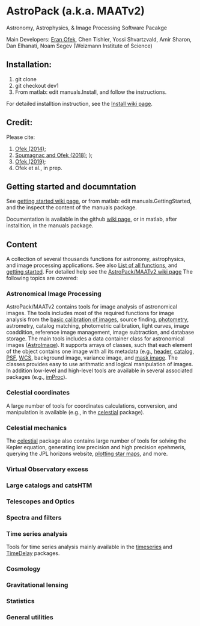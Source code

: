# AstroPack (a.k.a. MAATv2)
Astronomy, Astrophysics, &amp; Image Processing Software Pacakge

Main Developers: <a href="https://www.weizmann.ac.il/physics/ofek/home">Eran Ofek</a>, Chen Tishler, Yossi Shvartzvald, Amir Sharon, Dan Elhanati, Noam Segev
(Weizmann Institute of Science)

## Installation:
1. git clone <this package>
2. git checkout dev1
3. From matlab: edit manuals.Install, and follow the instructions.

For detailed installtion instruction, see the <a href="https://github.com/EranOfek/AstroPack/wiki/Install">Install wiki page</a>.
  
## Credit:
Please cite:
  1. <a href="https://ui.adsabs.harvard.edu/abs/2014ascl.soft07005O/abstract">Ofek (2014)</a>;
  2. <a href="https://ui.adsabs.harvard.edu/abs/2018PASP..130g5002S/abstract">Soumagnac and Ofek (2018)</a>; );
  3. <a href="https://ui.adsabs.harvard.edu/abs/2019PASP..131e4504O/abstract">Ofek (2019)</a>;
  4. Ofek et al., in prep.

## Getting started and documntation

See <a href="https://github.com/EranOfek/AstroPack/wiki/Getting-Started">getting started wiki page</a>, or 
from matlab: edit manuals.GettingStarted, and the inspect the content of the manuals package.

Documentation is available in the github <a href="https://github.com/EranOfek/AstroPack/wiki">wiki page</a>, or in matlab, after installtion, in the manuals package.

## Content
A collection of several thousands functions for astronomy, astrophysics, and image processing applications.
See also <a href="https://github.com/EranOfek/AstroPack/wiki/AstroPack-function-list">List of all functions</a>, and <a href="https://github.com/EranOfek/AstroPack/wiki/Getting-Started">getting started</a>.
For detailed help see the <a href="https://github.com/EranOfek/AstroPack/wiki">AstroPack/MAATv2 wiki page</a>
The following topics are covered:

### Astronomical Image Processing

AstroPack/MAATv2 contains tools for image analysis of astronomical images. The tools includes most of the required functions for image analysis from the <a href="https://github.com/EranOfek/AstroPack/wiki/Dark-and-Flat-calibration">basic calibration of images</a>, source finding, <a href="https://github.com/EranOfek/AstroPack/wiki/Photometry">photometry</a>, astrometry, catalog matching, photometric calibration, light curves, image coaddition, reference image management, image subtraction, and database storage.
The main tools includes a data container class for astronomical images (<a href="https://github.com/EranOfek/AstroPack/wiki/AstroImage">AstroImage</a>). It supports arrays of classes, such that each element of the object contains one image with all its metadata (e.g., <a href="https://github.com/EranOfek/AstroPack/wiki/AstroHeader">header</a>, <a href="https://github.com/EranOfek/AstroPack/wiki/AstroCatalog">catalog</a>, <a href="https://github.com/EranOfek/AstroPack/wiki/AstroPSF">PSF</a>, <a href="https://github.com/EranOfek/AstroPack/wiki/AstroWCS">WCS</a>, background image, variance image, and <a href="https://github.com/EranOfek/AstroPack/wiki/MaskImage">mask image</a>.
The classes provides easy to use arithmatic and logical manipulation of images. In addition low-level and high-level tools are available in several associated packages (e.g., <a href="https://github.com/EranOfek/AstroPack/wiki/imProc">imProc</a>).

### Celestial coordinates

A large number of tools for coordinates calculations, conversion, and manipulation is available (e.g., in the <a href="https://github.com/EranOfek/AstroPack/wiki/celestial">celestial</a> package).
  
### Celestial mechanics

The <a href="https://github.com/EranOfek/AstroPack/wiki/celestial">celestial</a> package also contains large number of tools for solving the Kepler equation, generating low precision and high precision epehmeris, querying the JPL horizons website, <a href="https://github.com/EranOfek/AstroPack/wiki/celestial.map">plotting star maps</a>, and more.

### Virtual Observatory excess
### Large catalogs and catsHTM
### Telescopes and Optics
### Spectra and filters
### Time series analysis

Tools for time series analysis mainly available in the <a href="">timeseries</a> and <a href="">TimeDelay</a> packages.
  
### Cosmology
### Gravitational lensing
### Statistics
### General utilities
